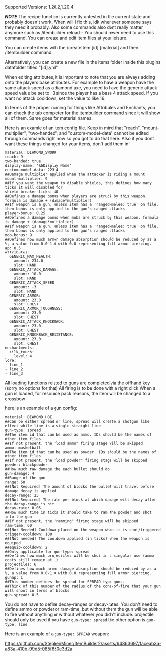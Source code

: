 Supported Versions: 1.20.2,1.20.4


***NOTE***
The recipe function is currently untested in the current state and probably doesn't work. When will I fix this, idk whenever someone says they need it probably. Also some commands also dont really matter anymore such as /itembuilder reload - You should never need to use this command. You can create and edit item files at your leisure.










You can create items with the /createItem [id] [material] and then /itembuilder command.


Alternatively, you can create a new file in the items folder inside this plugins datafolder titled "[id].yml" 

When editing attributes, it is important to note that you are always adding onto the players base attributes. For example to have a weapon have the same attack speed as a diamond axe, you need to have the generic attack speed value be set to -3 since the player has a base 4 attack speed. If you want no attack cooldown, set the value to like 16.

In terms of the proper naming for things like Attributes and Enchants, you can check the tab completer for the itembuilder command since it will show all of them. Same goes for material names.

Here is an examle of an item config file. Keep in mind that "reach", "mount-multiplier", "two-handed", and "custom-model-data" cannot be edited through commands right now so you got to do that here. Also if you dont want these things changed for your items, don't add them in!
```
material: DIAMOND_SWORD
reach: 9
two-handed: true
display-name: '&6Display Name'
custom-model-data: 22314
##Damage multiplier applied when the attacker is riding a mount
mount-multiplier: 9
##If you want the weapon to disable shields, this defines how many ticks it will disabled for
shield-breaker-ticks: 40
##Defines a damage bonus when players are struck by this weapon. formula is damage + (damage*multiplier)
##If weapon is a gun, unless item has a 'ranged-melee: true' on file, then bonus is only applied to the gun's ranged attacks
player-bonus: 0.25
##Defines a damage bonus when mobs are struck by this weapon. formula is damage + (damage*multiplier)
##If weapon is a gun, unless item has a 'ranged-melee: true' on file, then bonus is only applied to the gun's ranged attacks
mob-bonus: 9
##Defines how much armor damage absorption should be reduced by as a %, a value from 0.0-1.0 with 0.0 representing full armor piercing.
ap: 0.5
attributes:
  GENERIC_MAX_HEALTH:
    amount: 234.0
    slot: HAND
  GENERIC_ATTACK_DAMAGE:
    amount: 10.0
    slot: HAND
  GENERIC_ATTACK_SPEED:
    amount: -3
    slot: HAND
  GENERIC_ARMOR:
    amount: 23.0
    slot: CHEST
  GENERIC_ARMOR_TOUGHNESS:
    amount: 23.0
    slot: CHEST
  GENERIC_ATTACK_KNOCKBACK:
    amount: 23.0
    slot: CHEST
  GENERIC_KNOCKBACK_RESISTANCE:
    amount: 23.0
    slot: CHEST
enchantments:
  silk_touch:
    level: 4
lore:
- line_1
- line_2
- line_3
```

All loading functions related to guns are completed via the offhand key (sorry no options for that)
All firing is to be done with a right click
When a gun is loaded, for resource pack reasons, the item will be changed to a crossbow

here is an example of a gun config:
```
material: DIAMOND_HOE
##Can be either spread or line, spread will create a shotgun like effect while line is a single straight line
gun-type: spread
##The item id that can be used as ammo. IDs should be the names of other item files. 
##If not present, the "load ammo" firing stage will be skipped
ammo: musketball
##The item id that can be used as powder. IDs should be the names of other item files
##If not present, the "load powder" firing stage will be skipped
powder: blackpowder
##How much raw damage the each bullet should do
gun-damage: 4
##Range of the gun
range: 50
##[Not Required] The amount of blocks the bullet will travel before damage decay is applied
decay-range: 25
##[Not Required] The rate per block at which damage will decay after the decay-range is hit
decay-rate: 0.05
##How much time in ticks it should take to ram the powder and shot into the gun
##If not present, the "ramming" firing stage will be skipped
ram-time: 60
##[Not Needed] Cooldown placed on the weapon when it is shot/triggered
trigger-cooldown: 100
##[Not needed] The cooldown applied (in ticks) when the weapon is equiped
##equip-cooldown: 2
##Only applicable for gun-type: spread
##Defines how much projectiles will be shot in a singular use (ammo costs still remain at 1)
projectiles: 6
##Defines how much armor damage absorption should be reduced by as a %, a value from 0.0-1.0 with 0.0 representing full armor piercing.
gunap: 1
##This number defines the spread for SPREAD-type guns. 
##Think of this number of the radius of the cone-of-fire that your gun will shoot in terms of blocks
gun-spread: 0.5
```
You do not have to define decay-ranges or decay-rates.
You don't need to define ammo or powder or ram-time, but without them the gun will be able to fire without anything or without whatever you didn't include.
projectile should only be used if you have ```gun-type: spread``` the other option is ```gun-type: line```

Here is an example of a ```gun-type: SPREAD``` weapon:  


https://github.com/StephenMiner/ItemBuilder2/assets/64863697/faceab3a-a83a-410b-99d5-085f650c3d2a

